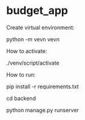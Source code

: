 # budget_app

Create virtual environment:

python -m vevn vevn

How to activate:

./venv/script/activate


How to run:

pip install -r requirements.txt

cd backend

python manage.py runserver


